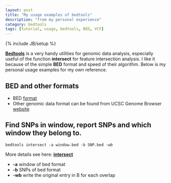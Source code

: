 ```yaml
---
layout: post
title: "My usage examples of bedtools"
description: "from my personal experience"
category: bedtools
tags: [tutorial, usage, bedtools, BED, VCF]
---
```

{% include JB/setup %}


[**Bedtools**](http://bedtools.readthedocs.org/en/latest/index.html) is a very handy utilities for genomic data analysis, especially useful of the function **intersect** for feature intersection analysis. I like it because of the simple **BED** format and speed of their algorithm. Below is my personal usage examples for my own reference.

## BED and other formats

- BED [format](http://bedtools.readthedocs.org/en/latest/content/general-usage.html)
- Other genomic data format can be found from UCSC Genome Browser [website](http://genome.ucsc.edu/FAQ/FAQformat#format1)


## Find SNPs in window, report SNPs and which window they belong to.

```
bedtools intersect -a window.bed -b SNP.bed -wb
```
More details see here: [**intersect**](http://bedtools.readthedocs.org/en/latest/content/tools/intersect.html)

- __-a__ window of bed format
- **-b** SNPs of bed format
- **-wb** write the original entry in B for each overlap

  
